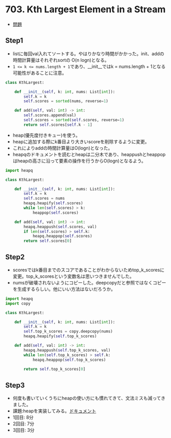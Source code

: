 # 703. Kth Largest Element in a Stream

- [問題](https://leetcode.com/problems/kth-largest-element-in-a-stream/)

## Step1

- listに毎回val入れてソートする。やはりかなり時間がかかった。init、addの時間計算量はそれぞれsortの O(n logn)となる。
- `1 <= k <= nums.length + 1`であり、__init__ではk = nums.length + 1となる可能性があることに注意。

```python
class KthLargest:

    def __init__(self, k: int, nums: List[int]):
        self.k = k
        self.scores = sorted(nums, reverse=1)

    def add(self, val: int) -> int:
        self.scores.append(val)
        self.scores = sorted(self.scores, reverse=1)
        return self.scores[self.k - 1]
```

- heap(優先度付きキュー)を使う。
- heapに追加する際にk番目より大きいscoreを削除するように変更。
- これによりaddの時間計算量はO(logn)となった。
- heapqのドキュメントを読むとheapは二分木であり、heappushとheappopはheapの高さに沿って要素の操作を行うからO(logn)となるよう。

```python
import heapq

class KthLargest:

    def __init__(self, k: int, nums: List[int]):
        self.k = k
        self.scores = nums
        heapq.heapify(self.scores)
        while len(self.scores) > k:
            heappop(self.scores)

    def add(self, val: int) -> int:
        heapq.heappush(self.scores, val)
        if len(self.scores) > self.k:
            heapq.heappop(self.scores)
        return self.scores[0]
```

## Step2

- scoresではk番目までのスコアであることがわからないためtop_k_scoresに変更。top_k_scoresという変数名は思いつきませんでした。
- numsが破壊されないようにコピーした。deepcopyだと参照ではなくコピーを生成するらしい。他にいい方法はないだろうか。

```python
import heapq
import copy

class KthLargest:

    def __init__(self, k: int, nums: List[int]):
        self.k = k
        self.top_k_scores = copy.deepcopy(nums)
        heapq.heapify(self.top_k_scores)

    def add(self, val: int) -> int:
        heapq.heappush(self.top_k_scores, val)
        while len(self.top_k_scores) > self.k:
            heapq.heappop(self.top_k_scores)
        
        return self.top_k_scores[0]
```

## Step3

- 何度も書いていくうちにheapの使い方にも慣れてきて、文法ミスも減ってきました。
- 課題:heapを実装してみる。[ドキュメント](https://github.com/python/cpython/blob/3.8/Lib/heapq.py)
- 1回目: 8分
- 2回目: 7分
- 3回目: 3分
